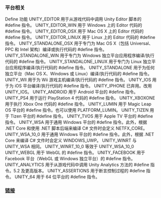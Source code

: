 ### 平台相关
Define	功能
UNITY_EDITOR	用于从游戏代码中调用 Unity Editor 脚本的 #define 指令。
UNITY_EDITOR_WIN	用于 Windows 上的 Editor 代码的 #define 指令。
UNITY_EDITOR_OSX	用于 Mac OS X 上的 Editor 代码的 #define 指令。
UNITY_EDITOR_LINUX	用于 Linux 上的 Editor 代码的 #define 指令。
UNITY_STANDALONE_OSX	用于专门为 Mac OS X（包括 Universal、PPC 和 Intel 架构）编译或执行代码的 #define 指令。
UNITY_STANDALONE_WIN	用于专门为 Windows 独立平台应用程序编译/执行代码的 #define 指令。
UNITY_STANDALONE_LINUX	用于专门为 Linux 独立平台应用程序编译/执行代码的 #define 指令。
UNITY_STANDALONE	用于为任何独立平台（Mac OS X、Windows 或 Linux）编译/执行代码的 #define 指令。
UNITY_WII	用于为 Wii 游戏主机编译/执行代码的 #define 指令。
UNITY_IOS	用于为 iOS 平台编译/执行代码的 #define 指令。
UNITY_IPHONE	已弃用。改用 UNITY_IOS。
UNITY_ANDROID	用于 Android 平台的 #define 指令。
UNITY_PS4	用于运行 PlayStation 4 代码的 #define 指令。
UNITY_XBOXONE	用于执行 Xbox One 代码的 #define 指令。
UNITY_LUMIN	用于 Magic Leap OS 平台的 #define 指令。也可以使用 PLATFORM_LUMIN。
UNITY_TIZEN	用于 Tizen 平台的 #define 指令。
UNITY_TVOS	用于 Apple TV 平台的 #define 指令。
UNITY_WSA	用于通用 Windows 平台的 #define 指令。此外，根据 .NET Core 和使用 .NET 脚本后端来编译 C# 文件时会定义 NETFX_CORE。
UNITY_WSA_10_0	用于通用 Windows 平台的 #define 指令。此外，根据 .NET Core 来编译 C# 文件时会定义 WINDOWS_UWP。
UNITY_WINRT	与 UNITY_WSA 相同。
UNITY_WINRT_10_0	等效于 UNITY_WSA_10_0
UNITY_WEBGL	用于 WebGL 的 #define 指令。
UNITY_FACEBOOK	用于 Facebook 平台（WebGL 或 Windows 独立平台）的 #define 指令。
UNITY_ANALYTICS	用于从游戏代码中调用 Unity Analytics 方法的 #define 指令。5.2 及更高版本。
UNITY_ASSERTIONS	用于断言控制过程的 #define 指令。
UNITY_64	用于 64 位平台的 #define 指令。


### [链接](https://docs.unity3d.com/cn/2020.1/Manual/PlatformDependentCompilation.html)
